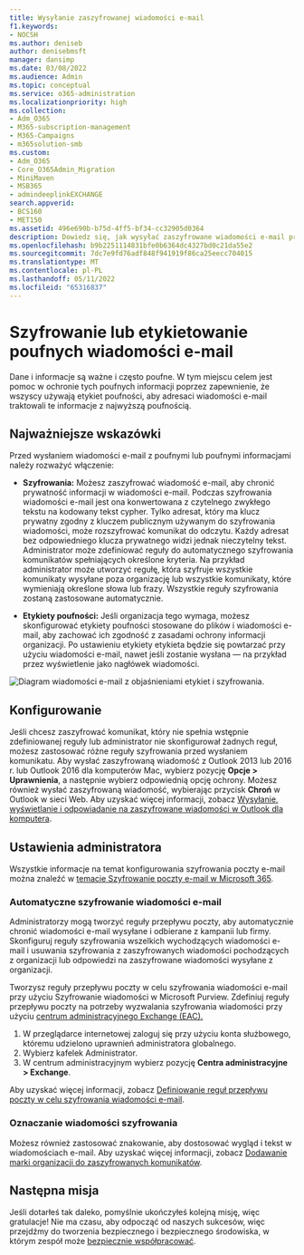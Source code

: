 ```yaml
---
title: Wysyłanie zaszyfrowanej wiadomości e-mail
f1.keywords:
- NOCSH
ms.author: deniseb
author: denisebmsft
manager: dansimp
ms.date: 03/08/2022
ms.audience: Admin
ms.topic: conceptual
ms.service: o365-administration
ms.localizationpriority: high
ms.collection:
- Adm_O365
- M365-subscription-management
- M365-Campaigns
- m365solution-smb
ms.custom:
- Adm_O365
- Core_O365Admin_Migration
- MiniMaven
- MSB365
- admindeeplinkEXCHANGE
search.appverid:
- BCS160
- MET150
ms.assetid: 496e690b-b75d-4ff5-bf34-cc32905d0364
description: Dowiedz się, jak wysyłać zaszyfrowane wiadomości e-mail przy użyciu Outlook.
ms.openlocfilehash: b9b2251114831bfe0b6364dc4327bd0c21da55e2
ms.sourcegitcommit: 7dc7e9fd76adf848f941919f86ca25eecc704015
ms.translationtype: MT
ms.contentlocale: pl-PL
ms.lasthandoff: 05/11/2022
ms.locfileid: "65316837"
---
```

# <a name="encrypt-or-label-sensitive-email"></a>Szyfrowanie lub etykietowanie poufnych wiadomości e-mail

Dane i informacje są ważne i często poufne. W tym miejscu celem jest pomoc w ochronie tych poufnych informacji poprzez zapewnienie, że wszyscy używają etykiet poufności, aby adresaci wiadomości e-mail traktowali te informacje z najwyższą poufnością.

## <a name="best-practices"></a>Najważniejsze wskazówki

Przed wysłaniem wiadomości e-mail z poufnymi lub poufnymi informacjami należy rozważyć włączenie:

- **Szyfrowania:** Możesz zaszyfrować wiadomość e-mail, aby chronić prywatność informacji w wiadomości e-mail. Podczas szyfrowania wiadomości e-mail jest ona konwertowana z czytelnego zwykłego tekstu na kodowany tekst cypher. Tylko adresat, który ma klucz prywatny zgodny z kluczem publicznym używanym do szyfrowania wiadomości, może rozszyfrować komunikat do odczytu. Każdy adresat bez odpowiedniego klucza prywatnego widzi jednak nieczytelny tekst. Administrator może zdefiniować reguły do automatycznego szyfrowania komunikatów spełniających określone kryteria. Na przykład administrator może utworzyć regułę, która szyfruje wszystkie komunikaty wysyłane poza organizację lub wszystkie komunikaty, które wymieniają określone słowa lub frazy. Wszystkie reguły szyfrowania zostaną zastosowane automatycznie.

- **Etykiety poufności:** Jeśli organizacja tego wymaga, możesz skonfigurować etykiety poufności stosowane do plików i wiadomości e-mail, aby zachować ich zgodność z zasadami ochrony informacji organizacji. Po ustawieniu etykiety etykieta będzie się powtarzać przy użyciu wiadomości e-mail, nawet jeśli zostanie wysłana &mdash; na przykład przez wyświetlenie jako nagłówek wiadomości.

![Diagram wiadomości e-mail z objaśnieniami etykiet i szyfrowania.](../media/m365-campaign-email-encrypt.png)

## <a name="set-it-up"></a>Konfigurowanie

Jeśli chcesz zaszyfrować komunikat, który nie spełnia wstępnie zdefiniowanej reguły lub administrator nie skonfigurował żadnych reguł, możesz zastosować różne reguły szyfrowania przed wysłaniem komunikatu. Aby wysłać zaszyfrowaną wiadomość z Outlook 2013 lub 2016 r. lub Outlook 2016 dla komputerów Mac, wybierz pozycję **Opcje > Uprawnienia**, a następnie wybierz odpowiednią opcję ochrony. Możesz również wysłać zaszyfrowaną wiadomość, wybierając przycisk **Chroń** w Outlook w sieci Web. Aby uzyskać więcej informacji, zobacz [Wysyłanie, wyświetlanie i odpowiadanie na zaszyfrowane wiadomości w Outlook dla komputera](https://support.microsoft.com/en-us/office/send-view-and-reply-to-encrypted-messages-in-outlook-for-pc-eaa43495-9bbb-4fca-922a-df90dee51980).

## <a name="admin-settings"></a>Ustawienia administratora

Wszystkie informacje na temat konfigurowania szyfrowania poczty e-mail można znaleźć w [temacie Szyfrowanie poczty e-mail w Microsoft 365](../compliance/email-encryption.md).

### <a name="automatically-encrypt-email-messages"></a>Automatyczne szyfrowanie wiadomości e-mail

Administratorzy mogą tworzyć reguły przepływu poczty, aby automatycznie chronić wiadomości e-mail wysyłane i odbierane z kampanii lub firmy. Skonfiguruj reguły szyfrowania wszelkich wychodzących wiadomości e-mail i usuwania szyfrowania z zaszyfrowanych wiadomości pochodzących z organizacji lub odpowiedzi na zaszyfrowane wiadomości wysyłane z organizacji.

Tworzysz reguły przepływu poczty w celu szyfrowania wiadomości e-mail przy użyciu Szyfrowanie wiadomości w Microsoft Purview. Zdefiniuj reguły przepływu poczty na potrzeby wyzwalania szyfrowania wiadomości przy użyciu <a href="https://go.microsoft.com/fwlink/p/?linkid=2059104" target="_blank">centrum administracyjnego Exchange (EAC).</a>

1. W przeglądarce internetowej zaloguj się przy użyciu konta służbowego, któremu udzielono uprawnień administratora globalnego.
2. Wybierz kafelek Administrator.
3. W centrum administracyjnym wybierz pozycję **Centra administracyjne > Exchange**.

Aby uzyskać więcej informacji, zobacz [Definiowanie reguł przepływu poczty w celu szyfrowania wiadomości e-mail](../compliance/define-mail-flow-rules-to-encrypt-email.md).

### <a name="brand-your-encryption-messages"></a>Oznaczanie wiadomości szyfrowania

Możesz również zastosować znakowanie, aby dostosować wygląd i tekst w wiadomościach e-mail. Aby uzyskać więcej informacji, zobacz [Dodawanie marki organizacji do zaszyfrowanych komunikatów](../compliance/email-encryption.md).

## <a name="next-mission"></a>Następna misja

Jeśli dotarłeś tak daleko, pomyślnie ukończyłeś kolejną misję, więc gratulacje! Nie ma czasu, aby odpocząć od naszych sukcesów, więc przejdźmy do tworzenia bezpiecznego i bezpiecznego środowiska, w którym zespół może [bezpiecznie współpracować](m365bp-collaborate-share-securely.md).